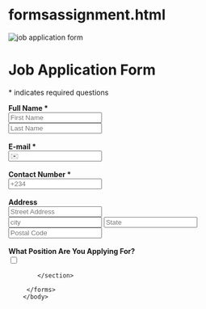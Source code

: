 # formsassignment.html
<!DOCTYPE html>
<html>
    <head>
        <title>form assignment</title>
    </head>
        <body>
          <forms>
            <img src="https://www.arch2o.com/wp-content/uploads/2023/01/Arch2O-whats-the-tallest-skyscraper-in-the-world-heres-a-list-of-the-worlds-30-highest-buildings-700x467.jpg" alt="job application form">
            <h1>Job Application Form</h1>
            <p>* indicates required questions</p>
            <section>
                <label for="full-name"><strong>Full Name *</strong><br>
                <input type="text" name="full-name" placeholder="First Name" required><br>
                <input type="text" nname="full-name" placeholder="Last Name" required>
                </label>
            </section><br>
            <section>
                <label for="E-mail"><strong>E-mail *</strong></label><br>
                <input type="email" name="e-mail" placeholder="✉️" required>
            </section><br>
            <section>
                <label for="contact-number"><strong>Contact Number *</strong><br>
                <input type="tel" name="contact-number" placeholder="+234" required>
                </label>
            </section><br>
            <section>
               <label for="address"><strong>Address</strong></label><br>
               <input type="text" name="address" placeholder="Street Address"><br>
               <input type="text" name="address" placeholder="city">
               <input type="text" name="adress" placeholder="State"><br>
               <input type="number" name="address" placeholder="Postal Code">
            </section>
            <section><br>
                <label for="what-position-are-you-applying-for?" id="what-position-are-you-applying-for?"><strong>What Position Are You Applying For?</strong></label><br>
                <label><input type="checkbox" name="what-position-are-you-applying-for?" value="customer-service-representative"></label>
            
            

            </section>
            
         </forms>
        </body>
</html>
